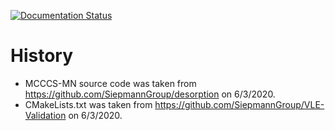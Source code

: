 [![Documentation Status](https://readthedocs.org/projects/desorption/badge/?version=latest)](https://desorption.readthedocs.io/en/latest/?badge=latest)


History
=======
* MCCCS-MN source code was taken from https://github.com/SiepmannGroup/desorption on 6/3/2020.
* CMakeLists.txt was taken from https://github.com/SiepmannGroup/VLE-Validation on 6/3/2020.

